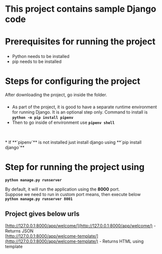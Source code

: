 # This project contains sample Django code

# Prerequisites for running the project
### 
* Python needs to be installed
* pip needs to be installed


# Steps for configuring the project
After downloading the project, go inside the folder. <br/>
### 
* As part of the project, it is good to have a separate runtime environment for running Django. It is an optional step only. Command to install is **`python -m pip install pipenv`** <br/>
* Then to go inside of environment use **`pipenv shell`** <br/>
<br/>
<br/>
* If **`pipenv`** is not installed just install django using **`pip install django`**<br/>

# Step for running the project using<br/> 
**`python manage.py runserver`** <br/>

By default, it will run the application using the **8000** port. <br/>
Suppose we need to run in custom port means, then execute below <br/>
**`python manage.py runserver 8001`** <br/>

## Project gives below urls <br/>
[http://127.0.0.1:8000/app/welcome/](http://127.0.0.1:8000/app/welcome/) - Returns JSON  <br/>
[http://127.0.0.1:8000/app/welcome-template/](http://127.0.0.1:8000/app/welcome-template/) - Returns HTML using template
